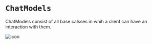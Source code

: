 # ``ChatModels``
ChatModels consist of all base calsses in whih a client can have an interaction with them.

![icon](icon.png)
